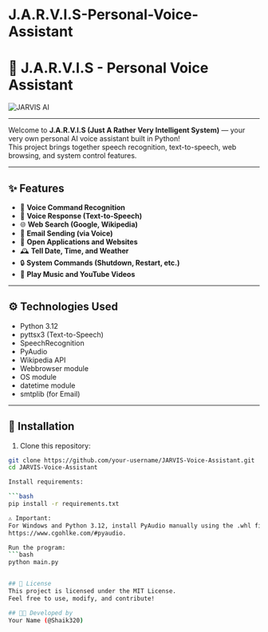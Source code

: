 # J.A.R.V.I.S-Personal-Voice-Assistant

# 🧠 J.A.R.V.I.S - Personal Voice Assistant

![JARVIS AI](https://upload.wikimedia.org/wikipedia/en/3/32/JARVIS_Iron_Man.png)

---
Welcome to **J.A.R.V.I.S (Just A Rather Very Intelligent System)** — your very own personal AI voice assistant built in Python!  
This project brings together speech recognition, text-to-speech, web browsing, and system control features.

---

## ✨ Features
- 🎤 **Voice Command Recognition**
- 💬 **Voice Response (Text-to-Speech)**
- 🌐 **Web Search (Google, Wikipedia)**
- 📧 **Email Sending (via Voice)**
- 📂 **Open Applications and Websites**
- 🕰️ **Tell Date, Time, and Weather**
- 🔒 **System Commands (Shutdown, Restart, etc.)**
- 🎵 **Play Music and YouTube Videos**

---

## ⚙️ Technologies Used
- Python 3.12
- pyttsx3 (Text-to-Speech)
- SpeechRecognition
- PyAudio
- Wikipedia API
- Webbrowser module
- OS module
- datetime module
- smtplib (for Email)

---

## 🚀 Installation

1. Clone this repository:

```bash
git clone https://github.com/your-username/JARVIS-Voice-Assistant.git
cd JARVIS-Voice-Assistant

Install requirements:

```bash
pip install -r requirements.txt

⚠️ Important:
For Windows and Python 3.12, install PyAudio manually using the .whl file as explained
https://www.cgohlke.com/#pyaudio.

Run the program:
```bash
python main.py


## 📜 License
This project is licensed under the MIT License.
Feel free to use, modify, and contribute!

## 👨‍💻 Developed by
Your Name (@Shaik320)

